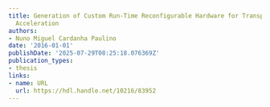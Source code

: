 ```yaml
---
title: Generation of Custom Run-Time Reconfigurable Hardware for Transparent Binary
  Acceleration
authors:
- Nuno Miguel Cardanha Paulino
date: '2016-01-01'
publishDate: '2025-07-29T08:25:18.076369Z'
publication_types:
- thesis
links:
- name: URL
  url: https://hdl.handle.net/10216/83952
---
```

